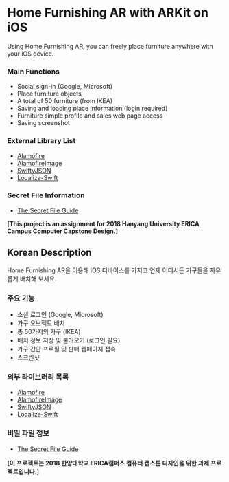 # Home Furnishing AR with ARKit on iOS
Using Home Furnishing AR, you can freely place furniture anywhere with your iOS device.

### Main Functions
- Social sign-in (Google, Microsoft)
- Place furniture objects
- A total of 50 furniture (from IKEA)
- Saving and loading place information (login required)
- Furniture simple profile and sales web page access
- Saving screenshot

### External Library List
- [Alamofire](https://github.com/Alamofire/Alamofire)
- [AlamofireImage](https://github.com/Alamofire/AlamofireImage)
- [SwiftyJSON](https://github.com/SwiftyJSON/SwiftyJSON)
- [Localize-Swift](https://github.com/marmelroy/Localize-Swift)

### Secret File Information
- [The Secret File Guide](https://github.com/Mulgist/HomeFurnishingWithARKit/wiki/The-Secret-File-Guide)

**[This project is an assignment for 2018 Hanyang University ERICA Campus Computer Capstone Design.]**

## Korean Description
Home Furnishing AR을 이용해 iOS 디바이스를 가지고 언제 어디서든 가구들을 자유롭게 배치해 보세요.    

### 주요 기능
- 소셜 로그인 (Google, Microsoft)
- 가구 오브젝트 배치
- 총 50가지의 가구 (IKEA)
- 배치 정보 저장 및 불러오기 (로그인 필요)
- 가구 간단 프로필 및 판매 웹페이지 접속
- 스크린샷

### 외부 라이브러리 목록
- [Alamofire](https://github.com/Alamofire/Alamofire)
- [AlamofireImage](https://github.com/Alamofire/AlamofireImage)
- [SwiftyJSON](https://github.com/SwiftyJSON/SwiftyJSON)
- [Localize-Swift](https://github.com/marmelroy/Localize-Swift)

### 비밀 파일 정보
- [The Secret File Guide](https://github.com/Mulgist/HomeFurnishingWithARKit/wiki/The-Secret-File-Guide)

**[이 프로젝트는 2018 한양대학교 ERICA캠퍼스 컴퓨터 캡스톤 디자인을 위한 과제 프로젝트입니다.]**